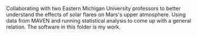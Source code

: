 Collaborating with two Eastern Michigan University professors to better understand the effects of solar flares on Mars's upper atmosphere. Using data from MAVEN and running statistical analysis to
come up with a general relation. The software in this folder is my work.
